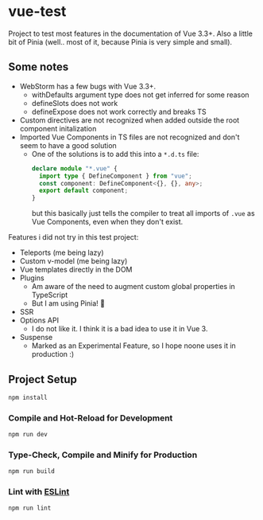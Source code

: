 # vue-test

Project to test most features in the documentation of Vue 3.3+. Also a little bit of Pinia (well.. most of it, 
because Pinia is very simple and small).

## Some notes

- WebStorm has a few bugs with Vue 3.3+.
  - withDefaults argument type does not get inferred for some reason
  - defineSlots does not work
  - defineExpose does not work correctly and breaks TS
- Custom directives are not recognized when added outside the root component initalization
- Imported Vue Components in TS files are not recognized and don't seem to have a good solution
  - One of the solutions is to add this into a `*.d.ts` file:
    ```ts
    declare module "*.vue" {
      import type { DefineComponent } from "vue";
      const component: DefineComponent<{}, {}, any>;
      export default component;
    }
    ```
    but this basically just tells the compiler to treat all imports of `.vue` as Vue Components, even when they don't exist.

Features i did not try in this test project:
- Teleports (me being lazy)
- Custom v-model (me being lazy)
- Vue templates directly in the DOM
- Plugins
  - Am aware of the need to augment custom global properties in TypeScript
  - But I am using Pinia! 🙂
- SSR
- Options API
  - I do not like it. I think it is a bad idea to use it in Vue 3.
- Suspense
  - Marked as an Experimental Feature, so I hope noone uses it in production :)

## Project Setup

```sh
npm install
```

### Compile and Hot-Reload for Development

```sh
npm run dev
```

### Type-Check, Compile and Minify for Production

```sh
npm run build
```

### Lint with [ESLint](https://eslint.org/)

```sh
npm run lint
```
